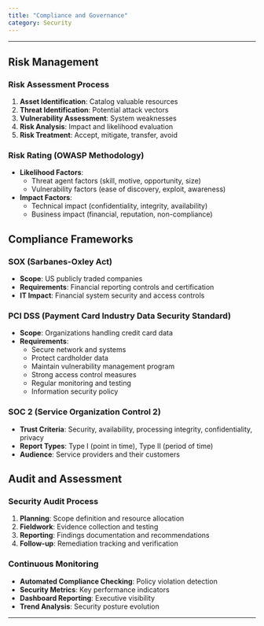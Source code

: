 ```yaml
---
title: "Compliance and Governance"
category: Security
---
```


---

## Risk Management

### Risk Assessment Process
1. **Asset Identification**: Catalog valuable resources
2. **Threat Identification**: Potential attack vectors
3. **Vulnerability Assessment**: System weaknesses
4. **Risk Analysis**: Impact and likelihood evaluation
5. **Risk Treatment**: Accept, mitigate, transfer, avoid

### Risk Rating (OWASP Methodology)
- **Likelihood Factors**:
  - Threat agent factors (skill, motive, opportunity, size)
  - Vulnerability factors (ease of discovery, exploit, awareness)
- **Impact Factors**:
  - Technical impact (confidentiality, integrity, availability)
  - Business impact (financial, reputation, non-compliance)

## Compliance Frameworks

### SOX (Sarbanes-Oxley Act)
- **Scope**: US publicly traded companies
- **Requirements**: Financial reporting controls and certification
- **IT Impact**: Financial system security and access controls

### PCI DSS (Payment Card Industry Data Security Standard)
- **Scope**: Organizations handling credit card data
- **Requirements**:
  - Secure network and systems
  - Protect cardholder data
  - Maintain vulnerability management program
  - Strong access control measures
  - Regular monitoring and testing
  - Information security policy

### SOC 2 (Service Organization Control 2)
- **Trust Criteria**: Security, availability, processing integrity, confidentiality, privacy
- **Report Types**: Type I (point in time), Type II (period of time)
- **Audience**: Service providers and their customers

## Audit and Assessment

### Security Audit Process
1. **Planning**: Scope definition and resource allocation
2. **Fieldwork**: Evidence collection and testing
3. **Reporting**: Findings documentation and recommendations
4. **Follow-up**: Remediation tracking and verification

### Continuous Monitoring
- **Automated Compliance Checking**: Policy violation detection
- **Security Metrics**: Key performance indicators
- **Dashboard Reporting**: Executive visibility
- **Trend Analysis**: Security posture evolution

---